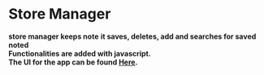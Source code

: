 # Store Manager  


**store manager keeps note**
**it saves, deletes, add and searches for saved noted**  
**Functionalities are added with javascript.**  
**The UI for the app can be found [Here](https://zemchuks.github.io/note-manager/).**
